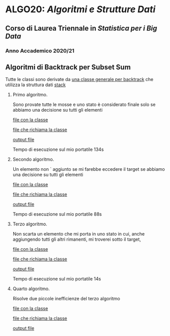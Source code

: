 # ALGO20: *Algoritmi e Strutture Dati* #
## Corso di Laurea Triennale in *Statistica per i Big Data* ##
### Anno Accademico 2020/21 ###


## Algoritmi di Backtrack per Subset Sum ##
Tutte le classi sono derivate da [una classe generale per backtrack](back.py) che utilizza la struttura dati [stack](stack.py)

1. Primo algoritmo.

    Sono provate tutte le mosse e uno stato è considerato finale solo
    se abbiamo una decisione su tutti gli elementi

    [file con la classe](subsetSum0.py)

    [file che richiama la classe](ds0.py)

    [output file](aaa0)

    Tempo di esecuzione sul mio portatile 134s
   
2. Secondo algoritmo.

    Un elemento non &grave; aggiunto se mi farebbe eccedere il target
    se abbiamo una decisione su tutti gli elementi

    [file con la classe](subsetSum1.py)

    [file che richiama la classe](ds1.py)

    [output file](aaa1)
   
    Tempo di esecuzione sul mio portatile 88s

3. Terzo algoritmo.

    Non scarta un elemento che mi porta in uno stato in cui, anche aggiungendo 
    tutti gli altri rimanenti, mi troverei sotto il target, 

    [file con la classe](subsetSum2.py)

    [file che richiama la classe](ds2.py)

    [output file](aaa2)
   
    Tempo di esecuzione sul mio portatile 14s

3. Quarto algoritmo.
    
    Risolve due piccole inefficienze del terzo algoritmo

    [file con la classe](subsetSum4.py)

    [file che richiama la classe](ds4.py)

    [output file](aaa4)
   

